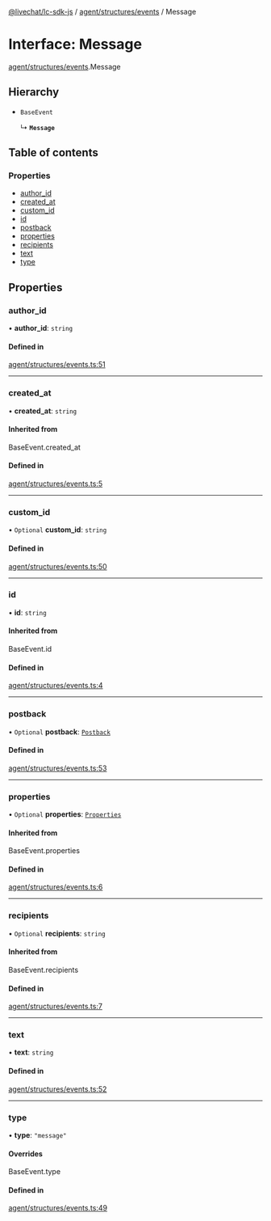 [@livechat/lc-sdk-js](../README.md) / [agent/structures/events](../modules/agent_structures_events.md) / Message

# Interface: Message

[agent/structures/events](../modules/agent_structures_events.md).Message

## Hierarchy

- `BaseEvent`

  ↳ **`Message`**

## Table of contents

### Properties

- [author\_id](agent_structures_events.Message.md#author_id)
- [created\_at](agent_structures_events.Message.md#created_at)
- [custom\_id](agent_structures_events.Message.md#custom_id)
- [id](agent_structures_events.Message.md#id)
- [postback](agent_structures_events.Message.md#postback)
- [properties](agent_structures_events.Message.md#properties)
- [recipients](agent_structures_events.Message.md#recipients)
- [text](agent_structures_events.Message.md#text)
- [type](agent_structures_events.Message.md#type)

## Properties

### author\_id

• **author\_id**: `string`

#### Defined in

[agent/structures/events.ts:51](https://github.com/livechat/lc-sdk-js/blob/5f5afdd/src/agent/structures/events.ts#L51)

___

### created\_at

• **created\_at**: `string`

#### Inherited from

BaseEvent.created\_at

#### Defined in

[agent/structures/events.ts:5](https://github.com/livechat/lc-sdk-js/blob/5f5afdd/src/agent/structures/events.ts#L5)

___

### custom\_id

• `Optional` **custom\_id**: `string`

#### Defined in

[agent/structures/events.ts:50](https://github.com/livechat/lc-sdk-js/blob/5f5afdd/src/agent/structures/events.ts#L50)

___

### id

• **id**: `string`

#### Inherited from

BaseEvent.id

#### Defined in

[agent/structures/events.ts:4](https://github.com/livechat/lc-sdk-js/blob/5f5afdd/src/agent/structures/events.ts#L4)

___

### postback

• `Optional` **postback**: [`Postback`](agent_structures_events.Postback.md)

#### Defined in

[agent/structures/events.ts:53](https://github.com/livechat/lc-sdk-js/blob/5f5afdd/src/agent/structures/events.ts#L53)

___

### properties

• `Optional` **properties**: [`Properties`](agent_structures_structures.Properties.md)

#### Inherited from

BaseEvent.properties

#### Defined in

[agent/structures/events.ts:6](https://github.com/livechat/lc-sdk-js/blob/5f5afdd/src/agent/structures/events.ts#L6)

___

### recipients

• `Optional` **recipients**: `string`

#### Inherited from

BaseEvent.recipients

#### Defined in

[agent/structures/events.ts:7](https://github.com/livechat/lc-sdk-js/blob/5f5afdd/src/agent/structures/events.ts#L7)

___

### text

• **text**: `string`

#### Defined in

[agent/structures/events.ts:52](https://github.com/livechat/lc-sdk-js/blob/5f5afdd/src/agent/structures/events.ts#L52)

___

### type

• **type**: ``"message"``

#### Overrides

BaseEvent.type

#### Defined in

[agent/structures/events.ts:49](https://github.com/livechat/lc-sdk-js/blob/5f5afdd/src/agent/structures/events.ts#L49)
